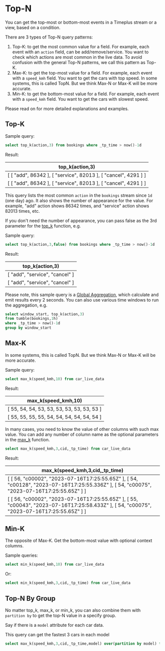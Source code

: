 # Top-N

You can get the top-most or bottom-most events in a Timeplus stream or a view, based on a condition.

There are 3 types of Top-N query patterns:

1. Top-K: to get the most common value for a field. For example, each event with an `action` field, can be add/remove/service. You want to check which actions are most common in the live data. To avoid confusion with the general Top-N patterns, we call this pattern as Top-K.
2. Max-K: to get the top-most value for a field. For example, each event with a `speed_kmh` field. You want to get the cars with top speed. In some systems, this is called TopN. But we think Max-N or Max-K will be more accurate. 
3. Min-K: to get the bottom-most value for a field. For example, each event with a `speed_kmh` field. You want to get the cars with slowest speed. 

Please read on for more detailed explanations and examples. 

## Top-K

Sample query:

```sql
select top_k(action,3) from bookings where _tp_time > now()-1d
```

Result:

| top_k(action,3)                                              |
| ------------------------------------------------------------ |
| [ [ "add", 86342 ], [ "service", 82013 ], [ "cancel", 4291 ] ] |
| [ [ "add", 86342 ], [ "service", 82013 ], [ "cancel", 4291 ] ] |

This query lists the most common `action` in the `bookings` stream since `1d` (one day) ago. It also shows the number of appearance for the value. For example, "add" action shows 86342 times, and "service" action shows 82013 times, etc. 

If you don't need the number of appearance, you can pass false as the 3rd parameter for the [top_k](functions#top_k) function, e.g.

Sample query:

```sql
select top_k(action,3,false) from bookings where _tp_time > now()-1d
```

Result:

| top_k(action,3)                |
| ------------------------------ |
| [ "add", "service", "cancel" ] |
| [ "add", "service", "cancel" ] |

Please note, this sample query is a [Global Aggregation](query-syntax#global), which calculate and emit results every 2 seconds. You can also use various time windows to run the aggregation, e.g.

```sql
select window_start, top_k(action,3) 
from tumble(bookings,1h) 
where _tp_time > now()-1d 
group by window_start
```

## Max-K

In some systems, this is called TopN. But we think Max-N or Max-K will be more accurate. 

Sample query:

```sql
select max_k(speed_kmh,10) from car_live_data
```

Result:

| max_k(speed_kmh,10)                        |
| ------------------------------------------ |
| [ 55, 54, 54, 53, 53, 53, 53, 53, 53, 53 ] |
| [ 55, 55, 55, 55, 54, 54, 54, 54, 54, 54 ] |

In many cases, you need to know the value of other columns with such max value. You can add any number of column name as the optional parameters in the [max_k](functions#max_k) function.

```sql
select max_k(speed_kmh,3,cid,_tp_time) from car_live_data
```

Result:

| max_k(speed_kmh,3,cid,_tp_time)                              |
| ------------------------------------------------------------ |
| [ [ 56, "c00002", "2023-07-16T17:25:55.65Z" ], [ 54, "c00128", "2023-07-16T17:25:55.336Z" ], [ 54, "c00075", "2023-07-16T17:25:55.65Z" ] ] |
| [ [ 56, "c00002", "2023-07-16T17:25:55.65Z" ], [ 55, "c00043", "2023-07-16T17:25:58.433Z" ], [ 54, "c00075", "2023-07-16T17:25:55.65Z" ] ] |

## Min-K

The opposite of Max-K. Get the bottom-most value with optional context columns.

Sample queries:

```sql
select min_k(speed_kmh,10) from car_live_data
```

Or:

```sql
select min_k(speed_kmh,3,cid,_tp_time) from car_live_data
```



## Top-N By Group

No matter top_k, max_k, or min_k, you can also combine them with `partition by` to get the top-N value in a specify group.

Say if there is a `model` attribute for each car data.

This query can get the fastest 3 cars in each model

```sql
select max_k(speed_kmh,3,cid,_tp_time,model) over(partition by model) from car_live_data
```

